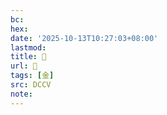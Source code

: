 ```yaml
---
bc:
hex:
date: '2025-10-13T10:27:03+08:00'
lastmod:
title: 􃪛
url: 􃪛
tags: [金]
src: DCCV
note:
---
```

